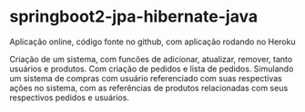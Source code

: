 # springboot2-jpa-hibernate-java

Aplicação online, código fonte no github, com aplicação rodando no Heroku


Criação de um sistema, com funcões de adicionar, atualizar, remover, tanto usuários e produtos.
Com criação de pedidos e lista de pedidos. Simulando um sistema de compras com usuário referenciado com suas respectivas ações no sistema,
com as referências de produtos relacionadas com seus respectivos pedidos e usuários.


